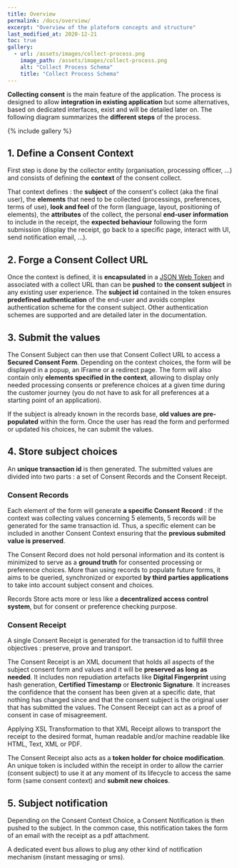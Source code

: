 ```yaml
---
title: Overview
permalink: /docs/overview/
excerpt: "Overview of the plateform concepts and structure"
last_modified_at: 2020-12-21
toc: true
gallery:
  - url: /assets/images/collect-process.png
    image_path: /assets/images/collect-process.png
    alt: "Collect Process Schema"
    title: "Collect Process Schema"
---
```


**Collecting consent** is the main feature of the application. The process is designed to allow **integration in existing application** but some alternatives, based on dedicated interfaces, exist and will be detailed later on. The following diagram summarizes the **different steps** of the process.

{% include gallery %}


## 1. Define a Consent Context

First step is done by the collector entity (organisation, processing officer, ...) and consists of defining the **context** of the consent collect. 

That context defines : the **subject** of the consent's collect (aka the final user), the **elements** that need to be collected (processings, preferences, terms of use), **look and feel** of the form (language, layout, positioning of elements), the **attributes** of the collect, the personal **end-user information** to include in the receipt, the **expected behaviour** following the form submission (display the receipt, go back to a specific page, interact with UI, send notification email, ...).

## 2. Forge a Consent Collect URL

Once the context is defined, it is **encapsulated** in a [JSON Web Token](https://jwt.io/) and associated with a collect URL than can be **pushed** to **the consent subject** in any existing user experience. The **subject id** contained in the token ensures **predefined authentication** of the end-user and avoids complex authentication scheme for the consent subject. Other authentication schemes are supported and are detailed later in the documentation.

## 3. Submit the values

The Consent Subject can then use that Consent Collect URL to access a **Secured Consent Form**. Depending on the context choices, the form will be displayed in a popup, an IFrame or a redirect page. The form will also contain only **elements specified in the context**, allowing to display only needed processing consents or preference choices at a given time during the customer journey (you do not have to ask for all preferences at a starting point of an application).

If the subject is already known in the records base, **old values are pre-populated** within the form. Once the user has read the form and performed or updated his choices, he can submit the values.

## 4. Store subject choices

An **unique transaction id** is then generated. The submitted values are divided into two parts : a set of Consent Records and the Consent Receipt. 

### Consent Records

Each element of the form will generate **a specific Consent Record** : if the context was collecting values concerning 5 elements, 5 records will be generated for the same transaction id. Thus, a specific element can be included in another Consent Context ensuring that the **previous submited value is preserved**.

The Consent Record does not hold personal information and its content is minimized to serve as a **ground truth** for consented processing or preference choices. More than using records to populate future forms, it aims to be queried, synchronized or exported **by third parties applications** to take into account subject consent and choices.

Records Store acts more or less like a **decentralized access control system**, but for consent or preference checking purpose.

### Consent Receipt

A single Consent Receipt is generated for the transaction id to fulfill three objectives : preserve, prove and transport.

The Consent Receipt is an XML document that holds all aspects of the subject consent form and values and it will be **preserved as long as needed**. It includes non repudiation artefacts like **Digital Fingerprint** using hash generation, **Certified Timestamp** or **Electronic Signature**. It increases the confidence that the consent has been given at a specific date, that nothing has changed since and that the consent subject is the original user that has submitted the values. The Consent Receipt can act as a proof of consent in case of misagreement.

Applying XSL Transformation to that XML Receipt allows to transport the receipt to the desired format, human readable and/or machine readable like HTML, Text, XML or PDF.
 
The Consent Receipt also acts as a **token holder for choice modification**. An unique token is included within the receipt in order to allow the carrier (consent subject) to use it at any moment of its lifecycle to access the same form (same consent context) and **submit new choices**.
 
## 5. Subject notification

Depending on the Consent Context Choice, a Consent Notification is then pushed to the subject. In the common case, this notification takes the form of an email with the receipt as a pdf attachment. 

A dedicated event bus allows to plug any other kind of notification mechanism (instant messaging or sms). 
 

